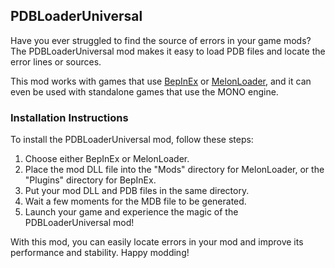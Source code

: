 ## PDBLoaderUniversal

Have you ever struggled to find the source of errors in your game mods? The PDBLoaderUniversal mod makes it easy to load PDB files and locate the error lines or sources.

This mod works with games that use [BepInEx](https://github.com/BepInEx/BepInEx) or [MelonLoader](https://github.com/LavaGang/MelonLoader), and it can even be used with standalone games that use the MONO engine. 

### Installation Instructions

To install the PDBLoaderUniversal mod, follow these steps:

1. Choose either BepInEx or MelonLoader.
2. Place the mod DLL file into the "Mods" directory for MelonLoader, or the "Plugins" directory for BepInEx.
3. Put your mod DLL and PDB files in the same directory.
4. Wait a few moments for the MDB file to be generated.
5. Launch your game and experience the magic of the PDBLoaderUniversal mod!

With this mod, you can easily locate errors in your mod and improve its performance and stability. Happy modding!

